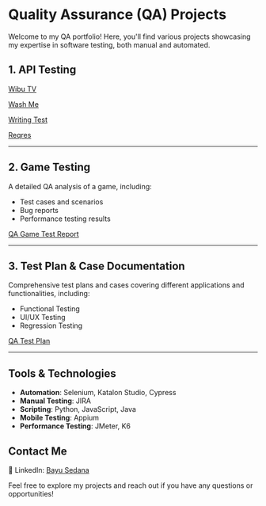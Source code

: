 # Quality Assurance (QA) Projects

Welcome to my QA portfolio! Here, you'll find various projects showcasing my expertise in software testing, both manual and automated.

## 1. API Testing

[Wibu TV](https://documenter.getpostman.com/view/15027153/TzJuBJ63)

[Wash Me](https://documenter.getpostman.com/view/15027153/TzRSgTCb)

[Writing Test](https://documenter.getpostman.com/view/15027153/2sAYkBu2Pw)

[Reqres](https://documenter.getpostman.com/view/15027153/2sAYkBu2Py)

---

## 2. Game Testing
A detailed QA analysis of a game, including:
- Test cases and scenarios
- Bug reports
- Performance testing results

[QA Game Test Report](https://drive.google.com/drive/folders/1I6TK8Zzp6675-fLmT04rj1hLsqqZh1VR?usp=sharing)

---

## 3. Test Plan & Case Documentation
Comprehensive test plans and cases covering different applications and functionalities, including:
- Functional Testing
- UI/UX Testing
- Regression Testing

[QA Test Plan](https://drive.google.com/drive/folders/11lnS_O8YrXA3Ofe4l1Q9_nPJpVZSS1F2?usp=sharing)

---

## Tools & Technologies
- **Automation**: Selenium, Katalon Studio, Cypress
- **Manual Testing**: JIRA
- **Scripting**: Python, JavaScript, Java
- **Mobile Testing**: Appium
- **Performance Testing**: JMeter, K6

## Contact Me
🔗 LinkedIn: [Bayu Sedana](https://linkedin.com/in/bayusedana)  

Feel free to explore my projects and reach out if you have any questions or opportunities!
